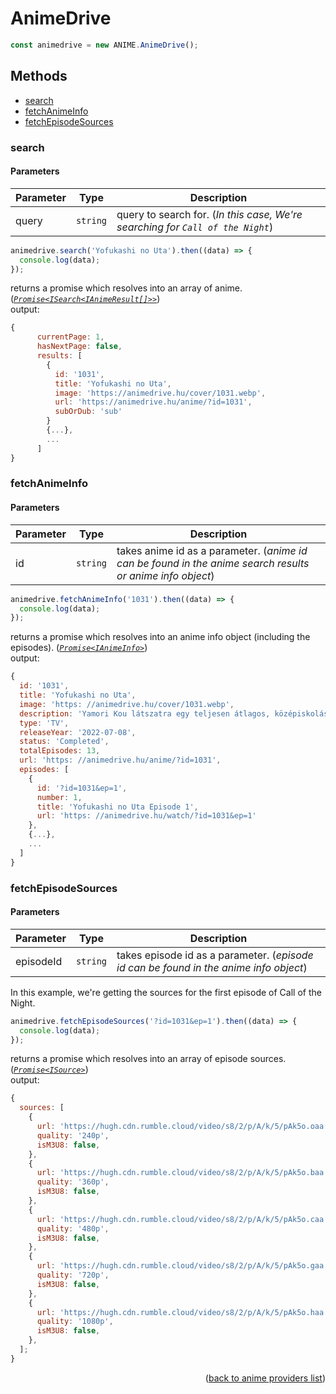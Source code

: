 <h1>AnimeDrive</h1>

```ts
const animedrive = new ANIME.AnimeDrive();
```

<h2>Methods</h2>

- [search](#search)
- [fetchAnimeInfo](#fetchanimeinfo)
- [fetchEpisodeSources](#fetchepisodesources)

### search

<h4>Parameters</h4>

| Parameter | Type     | Description                                                                    |
| --------- | -------- | ------------------------------------------------------------------------------ |
| query     | `string` | query to search for. (_In this case, We're searching for `Call of the Night`_) |

```ts
animedrive.search('Yofukashi no Uta').then((data) => {
  console.log(data);
});
```

returns a promise which resolves into an array of anime. (_[`Promise<ISearch<IAnimeResult[]>>`](https://github.com/consumet/extensions/blob/master/src/models/types.ts#L13-L26)_)\
output:

```js
{
      currentPage: 1,
      hasNextPage: false,
      results: [
        {
          id: '1031',
          title: 'Yofukashi no Uta',
          image: 'https://animedrive.hu/cover/1031.webp',
          url: 'https://animedrive.hu/anime/?id=1031',
          subOrDub: 'sub'
        }
        {...},
        ...
      ]
}
```

### fetchAnimeInfo

<h4>Parameters</h4>

| Parameter | Type     | Description                                                                                               |
| --------- | -------- | --------------------------------------------------------------------------------------------------------- |
| id        | `string` | takes anime id as a parameter. (_anime id can be found in the anime search results or anime info object_) |

```ts
animedrive.fetchAnimeInfo('1031').then((data) => {
  console.log(data);
});
```

returns a promise which resolves into an anime info object (including the episodes). (_[`Promise<IAnimeInfo>`](https://github.com/consumet/extensions/blob/master/src/models/types.ts#L28-L42)_)\
output:

```js
{
  id: '1031',
  title: 'Yofukashi no Uta',
  image: 'https: //animedrive.hu/cover/1031.webp',
  description: 'Yamori Kou látszatra egy teljesen átlagos, középiskolás tanuló. Viszonylag jók a tanulmányi eredményei, kedves az osztálytársaival. Sok energiát fektet bele, hogy fenntartsa ezt a látszatot. Egy nap azonban belefárad ebbe, és többé nem jár be az iskolába. Inszomniában szenved, mivel napközben semmit sem csinál, amivel levezethetné az energiáját. Amikor sétálni megy éjszaka, egy picit jobban érzi magát, azonban tudja, hogy az álmatlansága egy komoly probléma. Egy ilyen esti séta közben Kou találkozik egy furcsa lánnyal, Nanakusa Nazunával, aki megállapítja az álmatlanságának okát: habár változtatott az életvitelén, még mindig visszafogja magát, és nem tapasztalja meg az igazi szabadságot. Azt mondja neki a lány, hogy nem fog tudni aludni, amíg nem lesz elégedett azzal, hogyan tölti az ébrenlétének idejét. Amikor végre úgy tűnik, hogy megoldódott a jelenlegi problémája, a lány felhívja őt a lakására, hogy együtt aludjanak. Egy idő után, amikor a lány nem tudja, hogy a fiú tetteti az alvást, közelebb hajol hozzá és... beleharap a nyakába.',
  type: 'TV',
  releaseYear: '2022-07-08',
  status: 'Completed',
  totalEpisodes: 13,
  url: 'https: //animedrive.hu/anime/?id=1031',
  episodes: [
    {
      id: '?id=1031&ep=1',
      number: 1,
      title: 'Yofukashi no Uta Episode 1',
      url: 'https: //animedrive.hu/watch/?id=1031&ep=1'
    },
    {...},
    ...
  ]
}
```

### fetchEpisodeSources

<h4>Parameters</h4>

| Parameter | Type     | Description                                                                           |
| --------- | -------- | ------------------------------------------------------------------------------------- |
| episodeId | `string` | takes episode id as a parameter. (_episode id can be found in the anime info object_) |

In this example, we're getting the sources for the first episode of Call of the Night.

```ts
animedrive.fetchEpisodeSources('?id=1031&ep=1').then((data) => {
  console.log(data);
});
```

returns a promise which resolves into an array of episode sources. (_[`Promise<ISource>`](https://github.com/consumet/extensions/blob/master/src/models/types.ts#L210-L214)_)\
output:

```js
{
  sources: [
    {
      url: 'https://hugh.cdn.rumble.cloud/video/s8/2/p/A/k/5/pAk5o.oaa.mp4',
      quality: '240p',
      isM3U8: false,
    },
    {
      url: 'https://hugh.cdn.rumble.cloud/video/s8/2/p/A/k/5/pAk5o.baa.mp4',
      quality: '360p',
      isM3U8: false,
    },
    {
      url: 'https://hugh.cdn.rumble.cloud/video/s8/2/p/A/k/5/pAk5o.caa.mp4',
      quality: '480p',
      isM3U8: false,
    },
    {
      url: 'https://hugh.cdn.rumble.cloud/video/s8/2/p/A/k/5/pAk5o.gaa.mp4',
      quality: '720p',
      isM3U8: false,
    },
    {
      url: 'https://hugh.cdn.rumble.cloud/video/s8/2/p/A/k/5/pAk5o.haa.mp4',
      quality: '1080p',
      isM3U8: false,
    },
  ];
}
```

<p align="end">(<a href="https://github.com/consumet/extensions/blob/master/docs/guides/anime.md#">back to anime providers list</a>)</p>
